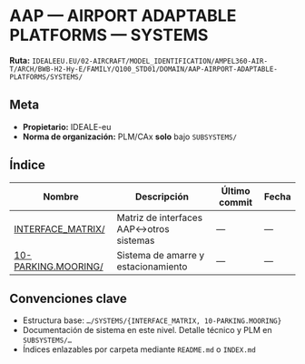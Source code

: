 # AAP — AIRPORT ADAPTABLE PLATFORMS — SYSTEMS

**Ruta:** `IDEALEEU.EU/02-AIRCRAFT/MODEL_IDENTIFICATION/AMPEL360-AIR-T/ARCH/BWB-H2-Hy-E/FAMILY/Q100_STD01/DOMAIN/AAP-AIRPORT-ADAPTABLE-PLATFORMS/SYSTEMS/`

## Meta
- **Propietario:** IDEALE-eu
- **Norma de organización:** PLM/CAx **solo** bajo `SUBSYSTEMS/`

## Índice
| Nombre | Descripción | Último commit | Fecha |
|---|---|---|---|
| [INTERFACE_MATRIX/](./INTERFACE_MATRIX/) | Matriz de interfaces AAP↔otros sistemas | — | — |
| [10-PARKING.MOORING/](./10-PARKING.MOORING/) | Sistema de amarre y estacionamiento | — | — |

## Convenciones clave
- Estructura base: `…/SYSTEMS/{INTERFACE_MATRIX, 10-PARKING.MOORING}`
- Documentación de sistema en este nivel. Detalle técnico y PLM en `SUBSYSTEMS/…`
- Índices enlazables por carpeta mediante `README.md` o `INDEX.md`
